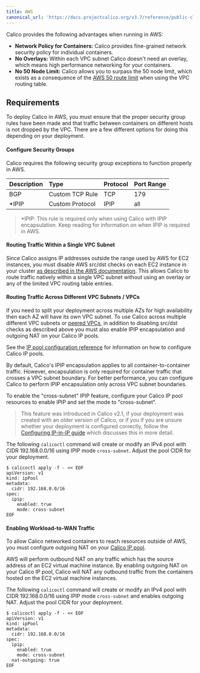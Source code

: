 ```yaml
---
title: AWS
canonical_url: 'https://docs.projectcalico.org/v3.7/reference/public-cloud/aws'
---
```


Calico provides the following advantages when running in AWS:

- **Network Policy for Containers:** Calico provides fine-grained network security policy for individual containers.
- **No Overlays:** Within each VPC subnet Calico doesn't need an overlay, which means high performance networking for your containers.
- **No 50 Node Limit:** Calico allows you to surpass the 50 node limit, which exists as a consequence of the [AWS 50 route limit](http://docs.aws.amazon.com/AmazonVPC/latest/UserGuide/VPC_Appendix_Limits.html#vpc-limits-route-tables) when using the VPC routing table.

## Requirements

To deploy Calico in AWS, you must ensure that the proper security group rules
have been made and that traffic between containers on different hosts is not
dropped by the VPC. There are a few different options for doing this depending
on your deployment.

#### Configure Security Groups

Calico requires the following security group exceptions to function properly
in AWS.

| Description      | Type            | Protocol | Port Range |
|:-----------------|:----------------|:---------|:-----------|
| BGP              | Custom TCP Rule | TCP      | 179        |
| \*IPIP           | Custom Protocol | IPIP     | all        |

>\*IPIP: This rule is required only when using Calico with IPIP encapsulation.
Keep reading for information on when IPIP is required in AWS.

#### Routing Traffic Within a Single VPC Subnet

Since Calico assigns IP addresses outside the range used by AWS for EC2 instances, you must disable AWS src/dst
checks on each EC2 instance in your cluster
[as described in the AWS documentation](http://docs.aws.amazon.com/AmazonVPC/latest/UserGuide/VPC_NAT_Instance.html#EIP_Disable_SrcDestCheck).  This
allows Calico to route traffic natively within a single VPC subnet without using an overlay or any of the limited VPC routing table entries.

#### Routing Traffic Across Different VPC Subnets / VPCs

If you need to split your deployment across multiple AZs for high availability then each AZ will have its own VPC subnet.  To
use Calico across multiple different VPC subnets or [peered VPCs](http://docs.aws.amazon.com/AmazonVPC/latest/UserGuide/vpc-peering.html),
in addition to disabling src/dst checks as described above you must also enable IPIP encapsulation and outgoing NAT
on your Calico IP pools.

See the [IP pool configuration reference]({{site.baseurl}}/{{page.version}}/reference/calicoctl/resources/ippool)
for information on how to configure Calico IP pools.

By default, Calico's IPIP encapsulation applies to all container-to-container traffic.  However,
encapsulation is only required for container traffic that crosses a VPC subnet boundary.  For better
performance, you can configure Calico to perform IPIP encapsulation only across VPC subnet boundaries.

To enable the "cross-subnet" IPIP feature, configure your Calico IP pool resources
to enable IPIP and set the mode to "cross-subnet".

> This feature was introduced in Calico v2.1, if your deployment was created with 
> an older version of Calico, or if you if you are unsure whether your deployment 
> is configured correctly, follow the [Configuring IP-in-IP guide]({{site.baseurl}}/{{page.version}}/usage/configuration/ip-in-ip)
> which discusses this in more detail.

The following `calicoctl` command will create or modify an IPv4 pool with
CIDR 192.168.0.0/16 using IPIP mode `cross-subnet`. Adjust the pool CIDR for your deployment.

```
$ calicoctl apply -f - << EOF
apiVersion: v1
kind: ipPool
metadata:
  cidr: 192.168.0.0/16
spec:
  ipip:
    enabled: true
    mode: cross-subnet
EOF
```

#### Enabling Workload-to-WAN Traffic

To allow Calico networked containers to reach resources outside of AWS,
you must configure outgoing NAT on your [Calico IP pool]({{site.baseurl}}/{{page.version}}/reference/calicoctl/resources/ippool).

AWS will perform outbound NAT on any traffic which has the source address of an EC2 virtual
machine instance.  By enabling outgoing NAT on your Calico IP pool, Calico will
NAT any outbound traffic from the containers hosted on the EC2 virtual machine instances.

The following `calicoctl` command will create or modify an IPv4 pool with
CIDR 192.168.0.0/16 using IPIP mode `cross-subnet` and enables outgoing NAT.
Adjust the pool CIDR for your deployment.

```
$ calicoctl apply -f - << EOF
apiVersion: v1
kind: ipPool
metadata:
  cidr: 192.168.0.0/16
spec:
  ipip:
    enabled: true
    mode: cross-subnet
  nat-outgoing: true
EOF
```
